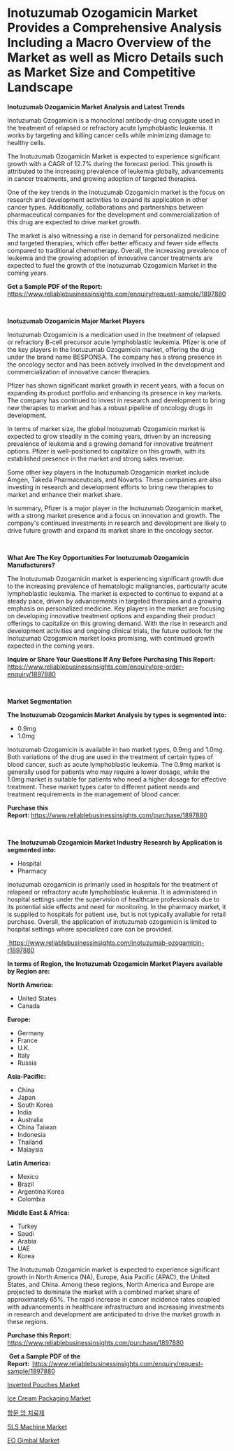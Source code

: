 <p><h1>Inotuzumab Ozogamicin Market Provides a Comprehensive Analysis Including a Macro Overview of the Market as well as Micro Details such as Market Size and Competitive Landscape</h1></p><p><strong>Inotuzumab Ozogamicin Market Analysis and Latest Trends</strong></p>
<p><p>Inotuzumab Ozogamicin is a monoclonal antibody-drug conjugate used in the treatment of relapsed or refractory acute lymphoblastic leukemia. It works by targeting and killing cancer cells while minimizing damage to healthy cells.</p><p>The Inotuzumab Ozogamicin Market is expected to experience significant growth with a CAGR of 12.7% during the forecast period. This growth is attributed to the increasing prevalence of leukemia globally, advancements in cancer treatments, and growing adoption of targeted therapies.</p><p>One of the key trends in the Inotuzumab Ozogamicin market is the focus on research and development activities to expand its application in other cancer types. Additionally, collaborations and partnerships between pharmaceutical companies for the development and commercialization of this drug are expected to drive market growth.</p><p>The market is also witnessing a rise in demand for personalized medicine and targeted therapies, which offer better efficacy and fewer side effects compared to traditional chemotherapy. Overall, the increasing prevalence of leukemia and the growing adoption of innovative cancer treatments are expected to fuel the growth of the Inotuzumab Ozogamicin Market in the coming years.</p></p>
<p><strong>Get a Sample PDF of the Report:&nbsp;</strong> <a href="https://www.reliablebusinessinsights.com/enquiry/request-sample/1897880">https://www.reliablebusinessinsights.com/enquiry/request-sample/1897880</a></p>
<p>&nbsp;</p>
<p><strong>Inotuzumab Ozogamicin Major Market Players</strong></p>
<p><p>Inotuzumab Ozogamicin is a medication used in the treatment of relapsed or refractory B-cell precursor acute lymphoblastic leukemia. Pfizer is one of the key players in the Inotuzumab Ozogamicin market, offering the drug under the brand name BESPONSA. The company has a strong presence in the oncology sector and has been actively involved in the development and commercialization of innovative cancer therapies.</p><p>Pfizer has shown significant market growth in recent years, with a focus on expanding its product portfolio and enhancing its presence in key markets. The company has continued to invest in research and development to bring new therapies to market and has a robust pipeline of oncology drugs in development.</p><p>In terms of market size, the global Inotuzumab Ozogamicin market is expected to grow steadily in the coming years, driven by an increasing prevalence of leukemia and a growing demand for innovative treatment options. Pfizer is well-positioned to capitalize on this growth, with its established presence in the market and strong sales revenue.</p><p>Some other key players in the Inotuzumab Ozogamicin market include Amgen, Takeda Pharmaceuticals, and Novartis. These companies are also investing in research and development efforts to bring new therapies to market and enhance their market share.</p><p>In summary, Pfizer is a major player in the Inotuzumab Ozogamicin market, with a strong market presence and a focus on innovation and growth. The company's continued investments in research and development are likely to drive future growth and expand its market share in the oncology sector.</p></p>
<p>&nbsp;</p>
<p><strong>What Are The Key Opportunities For Inotuzumab Ozogamicin Manufacturers?</strong></p>
<p><p>The Inotuzumab Ozogamicin market is experiencing significant growth due to the increasing prevalence of hematologic malignancies, particularly acute lymphoblastic leukemia. The market is expected to continue to expand at a steady pace, driven by advancements in targeted therapies and a growing emphasis on personalized medicine. Key players in the market are focusing on developing innovative treatment options and expanding their product offerings to capitalize on this growing demand. With the rise in research and development activities and ongoing clinical trials, the future outlook for the Inotuzumab Ozogamicin market looks promising, with continued growth expected in the coming years.</p></p>
<p><strong>Inquire or Share Your Questions If Any Before Purchasing This Report:</strong> <a href="https://www.reliablebusinessinsights.com/enquiry/pre-order-enquiry/1897880">https://www.reliablebusinessinsights.com/enquiry/pre-order-enquiry/1897880</a></p>
<p>&nbsp;</p>
<p><strong>Market Segmentation</strong></p>
<p><strong>The Inotuzumab Ozogamicin Market Analysis by types is segmented into:</strong></p>
<p><ul><li>0.9mg</li><li>1.0mg</li></ul></p>
<p><p>Inotuzumab Ozogamicin is available in two market types, 0.9mg and 1.0mg. Both variations of the drug are used in the treatment of certain types of blood cancer, such as acute lymphoblastic leukemia. The 0.9mg market is generally used for patients who may require a lower dosage, while the 1.0mg market is suitable for patients who need a higher dosage for effective treatment. These market types cater to different patient needs and treatment requirements in the management of blood cancer.</p></p>
<p><strong>Purchase this Report:&nbsp;</strong><a href="https://www.reliablebusinessinsights.com/purchase/1897880">https://www.reliablebusinessinsights.com/purchase/1897880</a></p>
<p>&nbsp;</p>
<p><strong>The Inotuzumab Ozogamicin Market Industry Research by Application is segmented into:</strong></p>
<p><ul><li>Hospital</li><li>Pharmacy</li></ul></p>
<p><p>Inotuzumab ozogamicin is primarily used in hospitals for the treatment of relapsed or refractory acute lymphoblastic leukemia. It is administered in hospital settings under the supervision of healthcare professionals due to its potential side effects and need for monitoring. In the pharmacy market, it is supplied to hospitals for patient use, but is not typically available for retail purchase. Overall, the application of inotuzumab ozogamicin is limited to hospital settings where specialized care can be provided.</p></p>
<p><a href="https://www.reliablebusinessinsights.com/inotuzumab-ozogamicin-r1897880">&nbsp;https://www.reliablebusinessinsights.com/inotuzumab-ozogamicin-r1897880</a></p>
<p><strong>In terms of Region, the Inotuzumab Ozogamicin Market Players available by Region are:</strong></p>
<p>
    <p> <strong> North America: </strong>
        <ul>
            <li>United States</li>
            <li>Canada</li>
        </ul>
        </p> 
    <p> <strong> Europe: </strong>
        <ul>
            <li>Germany</li>
            <li>France</li>
            <li>U.K.</li>
            <li>Italy</li>
            <li>Russia</li>
        </ul>
        </p> 
    <p> <strong> Asia-Pacific: </strong>
        <ul>
            <li>China</li>
            <li>Japan</li>
            <li>South Korea</li>
            <li>India</li>
            <li>Australia</li>
            <li>China Taiwan</li>
            <li>Indonesia</li>
            <li>Thailand</li>
            <li>Malaysia</li>
        </ul>
        </p> 
    <p> <strong> Latin America: </strong>
        <ul>
            <li>Mexico</li>
            <li>Brazil</li>
            <li>Argentina Korea</li>
            <li>Colombia</li>
        </ul>
        </p> 
    <p> <strong> Middle East & Africa: </strong>
        <ul>
            <li>Turkey</li>
            <li>Saudi</li>
            <li>Arabia</li>
            <li>UAE</li>
            <li>Korea</li>
        </ul>
    </p>
    </p>
<p><p>The Inotuzumab Ozogamicin market is expected to experience significant growth in North America (NA), Europe, Asia Pacific (APAC), the United States, and China. Among these regions, North America and Europe are projected to dominate the market with a combined market share of approximately 65%. The rapid increase in cancer incidence rates coupled with advancements in healthcare infrastructure and increasing investments in research and development are anticipated to drive the market growth in these regions.</p></p>
<p><strong>Purchase this Report: </strong><a href="https://www.reliablebusinessinsights.com/purchase/1897880">https://www.reliablebusinessinsights.com/purchase/1897880</a></p>
<p>&nbsp;<strong>Get a Sample PDF of the Report:&nbsp;&nbsp;</strong><a href="https://www.reliablebusinessinsights.com/enquiry/request-sample/1897880">https://www.reliablebusinessinsights.com/enquiry/request-sample/1897880</a></p>
<p><strong></strong></p>
<p><p><a href="https://github.com/maudAbbott7/Market-Research-Report-List-2/blob/main/inverted-pouches-market.md">Inverted Pouches Market</a></p><p><a href="https://github.com/MaraKoelpin2023/Market-Research-Report-List-2/blob/main/ice-cream-packaging-market.md">Ice Cream Packaging Market</a></p><p><a href="https://github.com/nigaleamar09/Market-Research-Report-List-2/blob/main/268785783867.md">항문 암 치료제</a></p><p><a href="https://medium.com/@sloanlkins7856/insights-into-the-sls-machine-industry-market-financial-status-market-size-and-revenue-analysis-8dee3c11319b">SLS Machine Market</a></p><p><a href="https://medium.com/@stevenlane654/eo-gimbal-market-research-report-market-forecast-and-growth-prospects-with-a-steady-cagr-of-7-2-0ae2bc8cfaa7">EO Gimbal Market</a></p></p>